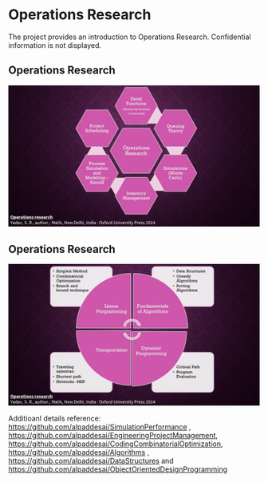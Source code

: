 # Operations Research

The project provides an introduction to Operations Research. Confidential information is not displayed.

## Operations Research
![image](OperationsResearchI.jpg)

## Operations Research
![image](OperationsResearchII.jpg)

Additioanl details reference: https://github.com/alpaddesai/SimulationPerformance , https://github.com/alpaddesai/EngineeringProjectManagement,  https://github.com/alpaddesai/CodingCombinatorialOptimization, https://github.com/alpaddesai/Algorithms , https://github.com/alpaddesai/DataStructures and https://github.com/alpaddesai/ObjectOrientedDesignProgramming
